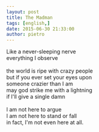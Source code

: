 ```yaml
---
layout: post
title: The Madman
tags: [english,]
date: 2015-06-30 21:33:00
author: pietro
---
```

Like a never-sleeping nerve<br/>everything I observe<br/><br/>the world is ripe with crazy people<br/>but if you ever set your eyes upon<br/>someone crazier than I am<br/>may god strike me with a lightning<br/>if I'll give a single damn<br/><br/>I am not here to argue<br/>I am not here to stand or fall<br/>in fact, I'm not even here at all.

